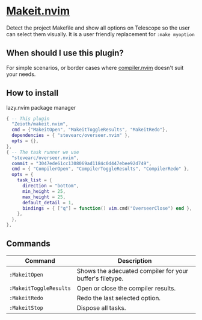 # [Makeit.nvim](https://github.com/Zeioth/makeit.nvim)
Detect the project Makefile and show all options on Telescope so the user can select them visually. It is a user friendly replacement for `:make myoption`

## When should I use this plugin?
For simple scenarios, or border cases where [compiler.nvim](https://github.com/Zeioth/compiler.nvim) doesn't suit your needs.

## How to install
lazy.nvim package manager
```lua
{ -- This plugin
  "Zeioth/makeit.nvim",
  cmd = {"MakeitOpen", "MakeitToggleResults", "MakeitRedo"},
  dependencies = { "stevearc/overseer.nvim" },
  opts = {},
},
{ -- The task runner we use
  "stevearc/overseer.nvim",
  commit = "3047ede61cc1308069ad1184c0d447ebee92d749",
  cmd = { "CompilerOpen", "CompilerToggleResults", "CompilerRedo" },
  opts = {
    task_list = {
      direction = "bottom",
      min_height = 25,
      max_height = 25,
      default_detail = 1,
      bindings = { ["q"] = function() vim.cmd("OverseerClose") end },
    },
  },
},
```

## Commands

| Command | Description|
|--|--|
| `:MakeitOpen` | Shows the adecuated compiler for your buffer's filetype. |
| `:MakeitToggleResults` | Open or close the compiler results. |
| `:MakeitRedo` | Redo the last selected option. |
| `:MakeitStop` | Dispose all tasks. |
